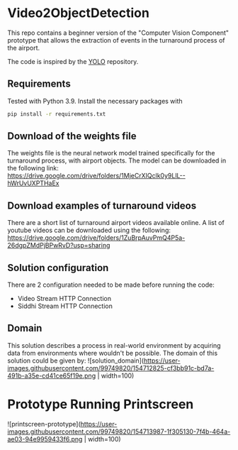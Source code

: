 # Video2ObjectDetection
This repo contains a beginner version of the "Computer Vision Component" prototype that allows the extraction of events in the turnaround process of the airport. 

The code is inspired by the [YOLO](https://github.com/pjreddie/darknet) repository. 
 
## Requirements
Tested with Python 3.9. Install the necessary packages with
```bash
pip install -r requirements.txt
```

## Download of the weights file
The weights file is the neural network model trained specifically for the turnaround process, with airport objects. 
The model can be downloaded in the following link: 
<https://drive.google.com/drive/folders/1MjeCrXIQclk0y9LlL--hWrUvUXPTHaEx>

## Download examples of turnaround videos
There are a short list of turnaround airport videos available online. 
A list of youtube videos can be downloaded using the following:
<https://drive.google.com/drive/folders/1ZuBrpAuvPmQ4P5a-26dgpZMdPjBPwRvD?usp=sharing>

## Solution configuration
There are 2 configuration needed to be made before running the code:
* Video Stream HTTP Connection 
* Siddhi Stream HTTP Connection

## Domain 
This solution describes a process in real-world environment by acquiring data from environments where wouldn't be possible. 
The domain of this solution could be given by:
![solution_domain](https://user-images.githubusercontent.com/99749820/154712825-cf3bb91c-bd7a-491b-a35e-cd41ce65f19e.png | width=100)


# Prototype Running Printscreen
![printscreen-prototype](https://user-images.githubusercontent.com/99749820/154713987-1f305130-7f4b-464a-ae03-94e9959433f6.png | width=100)
